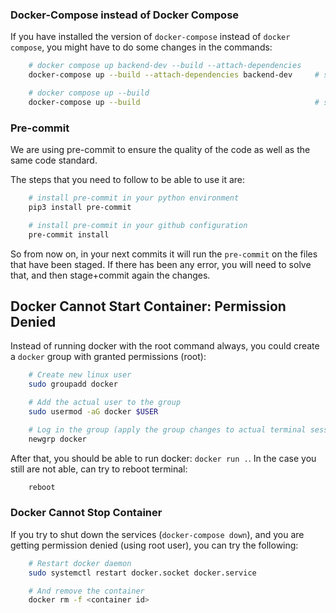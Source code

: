 ### Docker-Compose instead of Docker Compose

If you have installed the version of `docker-compose` instead of
`docker compose`, you might have to do some changes in the commands:

```bash
    # docker compose up backend-dev --build --attach-dependencies
    docker-compose up --build --attach-dependencies backend-dev     # starting only backend-dev

    # docker compose up --build
    docker-compose up --build                                       # starting the all services
```

### Pre-commit

We are using pre-commit to ensure the quality of the code as well as the same
code standard.

The steps that you need to follow to be able to use it are:

```bash
    # install pre-commit in your python environment
    pip3 install pre-commit

    # install pre-commit in your github configuration
    pre-commit install
```

So from now on, in your next commits it will run the `pre-commit` on the files
that have been staged. If there has been any error, you will need to solve that,
and then stage+commit again the changes.

## Docker Cannot Start Container: Permission Denied

Instead of running docker with the root command always, you could create a
`docker` group with granted permissions (root):

```bash
    # Create new linux user
    sudo groupadd docker

    # Add the actual user to the group
    sudo usermod -aG docker $USER

    # Log in the group (apply the group changes to actual terminal session)
    newgrp docker
```

After that, you should be able to run docker: `docker run .`. In the case you
still are not able, can try to reboot terminal:

```bash
    reboot
```

### Docker Cannot Stop Container

If you try to shut down the services (`docker-compose down`), and you are
getting permission denied (using root user), you can try the following:

```bash
    # Restart docker daemon
    sudo systemctl restart docker.socket docker.service

    # And remove the container
    docker rm -f <container id>
```
